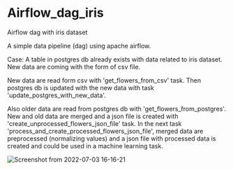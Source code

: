 # Airflow_dag_iris
Airflow dag with iris dataset

A simple data pipeline (dag) using apache airflow.

Case:
A table in postgres db already exists with data related to iris dataset. New data are coming with the form of csv file.

New data are read form csv with 'get_flowers_from_csv' task. Then postgres db is updated with the new data with task 'update_postgres_with_new_data'.

Also older data are read from postgres db with 'get_flowers_from_postgres'. New and old data are merged and a json file is created with 'create_unprocessed_flowers_json_file' task. In the next task 'process_and_create_processed_flowers_json_file', merged data are preprocessed (normalizing values) and a json file with processed data is created and could be used in a machine learning task.




![Screenshot from 2022-07-03 16-16-21](https://user-images.githubusercontent.com/50769254/177041490-48c731cd-50aa-4d7c-9c59-82c2eeb088fd.png)
